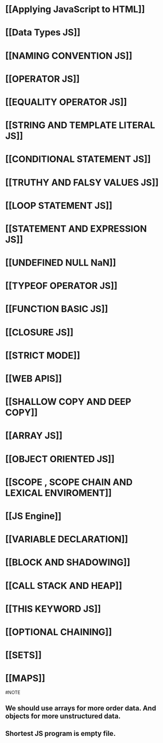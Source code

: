 # [[Applying JavaScript to HTML]]
# [[Data Types JS]]
# [[NAMING CONVENTION JS]]
# [[OPERATOR JS]]
# [[EQUALITY OPERATOR JS]]
# [[STRING AND TEMPLATE LITERAL JS]]
# [[CONDITIONAL STATEMENT JS]]
# [[TRUTHY AND FALSY VALUES JS]]
# [[LOOP STATEMENT JS]]
# [[STATEMENT AND EXPRESSION JS]]
# [[UNDEFINED NULL NaN]]
# [[TYPEOF OPERATOR JS]]
# [[FUNCTION BASIC JS]]
# [[CLOSURE JS]]
# [[STRICT MODE]]
# [[WEB APIS]]
# [[SHALLOW COPY AND DEEP COPY]]
# [[ARRAY JS]]
# [[OBJECT ORIENTED JS]]
# [[SCOPE , SCOPE CHAIN AND LEXICAL ENVIROMENT]]
# [[JS Engine]]
# [[VARIABLE DECLARATION]]
# [[BLOCK AND SHADOWING]]
# [[CALL STACK AND HEAP]]
# [[THIS KEYWORD JS]]
# [[OPTIONAL CHAINING]]
# [[SETS]]
# [[MAPS]]

#NOTE 
## We should use arrays for more order data. And objects for more unstructured data.
## Shortest JS program is empty file.
